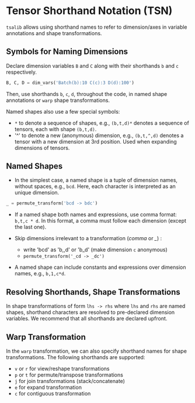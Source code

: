 # Tensor Shorthand Notation (TSN)

`tsalib` allows using shorthand names to refer to dimension/axes in variable annotations and shape transformations. 

## Symbols for Naming Dimensions

Declare dimension variables `B` and `C` along with their shorthands `b` and `c` respectively. 

```python
B, C, D = dim_vars('Batch(b):10 C(c):3 D(d):100')
```
Then, use shorthands `b`, `c`, `d`, throughout the code, in named shape annotations or `warp` shape transformations. 

Named shapes also use a few special symbols:
- `*` to denote a sequence of shapes, e.g., `(b,t,d)*` denotes a sequence of tensors, each with shape `(b,t,d)`.
- '^' to denote a new (anonymous) dimension, e.g., `(b,t,^,d)` denotes a tensor with a new dimension at 3rd position. Used when expanding dimensions of tensors.

## Named Shapes

* In the simplest case, a named shape is a tuple of dimension names, without spaces, e.g., `bcd`. Here, each character is interpreted as an unique dimension.
```python
_ = permute_transform('bcd -> bdc')
```

* If a named shape both names and expressions, use comma format: `b,t,c * d`. In this format, a comma must follow each dimension (except the last one).

* Skip dimensions irrelevant to a transformation (*comma* or *_*) : 
    - write 'bcd' as 'b,,d' or 'b_d' (make dimension `c` anonymous)
    - ```permute_transform('_cd -> _dc')```

* A named shape can include constants and expressions over dimension names, e.g., `b,1,c*d`.

## Resolving Shorthands, Shape Transformations

In shape transformations of form `lhs -> rhs` where `lhs` and `rhs` are named shapes, shorthand characters are resolved to pre-declared dimension variables. We recommend that all shorthands are declared upfront.



## Warp Transformation

In the `warp` transformation, we can also specify shorthand names for shape transformations. The following shorthands are supported:
- `v`  or `r` for view/reshape transformations
- `p`  or `t` for permute/transpose transformations
- `j` for join transformations (stack/concatenate)
- `e` for expand transformation
- `c` for contiguous transformation



